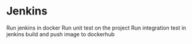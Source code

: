 # Jenkins
Run jenkins in docker
Run unit test on the project
Run integration test in jenkins
build and push image to dockerhub
